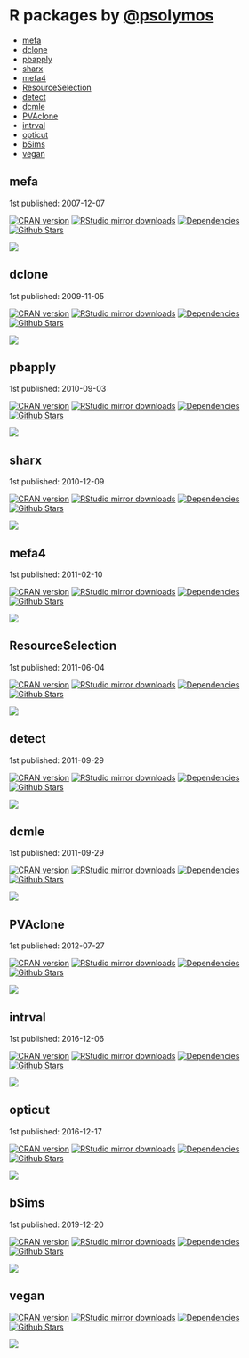 # R packages by [@psolymos](https://github.com/psolymos/)

- [mefa](#mefa)
- [dclone](#dclone)
- [pbapply](#pbapply)
- [sharx](#sharx)
- [mefa4](#mefa4)
- [ResourceSelection](#resourceselection)
- [detect](#detect)
- [dcmle](#dcmle)
- [PVAclone](#pvaclone)
- [intrval](#intrval)
- [opticut](#opticut)
- [bSims](#bsims)
- [vegan](#vegan)

## mefa

1st published: 2007-12-07

[![CRAN version](https://www.r-pkg.org/badges/version/mefa)](https://cran.r-project.org/package=mefa)
[![RStudio mirror downloads](https://cranlogs.r-pkg.org/badges/grand-total/mefa)](https://www.rdocumentation.org/packages/mefa/)
[![Dependencies](https://tinyverse.netlify.com/badge/mefa)]()
[![Github Stars](https://img.shields.io/github/stars/psolymos/mefa.svg?style=social&label=GitHub)](https://github.com/psolymos/mefa)

![](./images/mefa.png)

## dclone

1st published: 2009-11-05

[![CRAN version](https://www.r-pkg.org/badges/version/dclone)](https://cran.r-project.org/package=dclone)
[![RStudio mirror downloads](https://cranlogs.r-pkg.org/badges/grand-total/dclone)](https://www.rdocumentation.org/packages/dclone/)
[![Dependencies](https://tinyverse.netlify.com/badge/mefa)]()
[![Github Stars](https://img.shields.io/github/stars/datacloning/dclone.svg?style=social&label=GitHub)](https://github.com/datacloning/dclone)

![](./images/dclone.png)

## pbapply

1st published: 2010-09-03

[![CRAN version](https://www.r-pkg.org/badges/version/pbapply)](https://cran.r-project.org/package=pbapply)
[![RStudio mirror downloads](https://cranlogs.r-pkg.org/badges/grand-total/pbapply)](https://www.rdocumentation.org/packages/pbapply/)
[![Dependencies](https://tinyverse.netlify.com/badge/mefa)]()
[![Github Stars](https://img.shields.io/github/stars/psolymos/pbapply.svg?style=social&label=GitHub)](https://github.com/psolymos/pbapply)

![](./images/pbapply.png)

## sharx

1st published: 2010-12-09

[![CRAN version](https://www.r-pkg.org/badges/version/sharx)](https://cran.r-project.org/package=sharx)
[![RStudio mirror downloads](https://cranlogs.r-pkg.org/badges/grand-total/sharx)](https://www.rdocumentation.org/packages/sharx/)
[![Dependencies](https://tinyverse.netlify.com/badge/mefa)]()
[![Github Stars](https://img.shields.io/github/stars/psolymos/sharx.svg?style=social&label=GitHub)](https://github.com/psolymos/sharx)

![](./images/sharx.png)

## mefa4

1st published: 2011-02-10

[![CRAN version](https://www.r-pkg.org/badges/version/mefa4)](https://cran.r-project.org/package=mefa4)
[![RStudio mirror downloads](https://cranlogs.r-pkg.org/badges/grand-total/mefa4)](https://www.rdocumentation.org/packages/mefa4/)
[![Dependencies](https://tinyverse.netlify.com/badge/mefa)]()
[![Github Stars](https://img.shields.io/github/stars/psolymos/mefa4.svg?style=social&label=GitHub)](https://github.com/psolymos/mefa4)

![](./images/mefa4.png)

## ResourceSelection

1st published: 2011-06-04

[![CRAN version](https://www.r-pkg.org/badges/version/ResourceSelection)](https://cran.r-project.org/package=ResourceSelection)
[![RStudio mirror downloads](https://cranlogs.r-pkg.org/badges/grand-total/ResourceSelection)](https://www.rdocumentation.org/packages/ResourceSelection/)
[![Dependencies](https://tinyverse.netlify.com/badge/mefa)]()
[![Github Stars](https://img.shields.io/github/stars/psolymos/ResourceSelection.svg?style=social&label=GitHub)](https://github.com/psolymos/ResourceSelection)

![](./images/ResourceSelection.png)

## detect

1st published: 2011-09-29

[![CRAN version](https://www.r-pkg.org/badges/version/detect)](https://cran.r-project.org/package=detect)
[![RStudio mirror downloads](https://cranlogs.r-pkg.org/badges/grand-total/detect)](https://www.rdocumentation.org/packages/detect/)
[![Dependencies](https://tinyverse.netlify.com/badge/mefa)]()
[![Github Stars](https://img.shields.io/github/stars/psolymos/detect.svg?style=social&label=GitHub)](https://github.com/psolymos/detect)

![](./images/detect.png)

## dcmle

1st published: 2011-09-29

[![CRAN version](https://www.r-pkg.org/badges/version/dcmle)](https://cran.r-project.org/package=dcmle)
[![RStudio mirror downloads](https://cranlogs.r-pkg.org/badges/grand-total/dcmle)](https://www.rdocumentation.org/packages/dcmle/)
[![Dependencies](https://tinyverse.netlify.com/badge/mefa)]()
[![Github Stars](https://img.shields.io/github/stars/datacloning/dcmle.svg?style=social&label=GitHub)](https://github.com/datacloning/dcmle)

![](./images/dcmle.png)

## PVAclone

1st published: 2012-07-27

[![CRAN version](https://www.r-pkg.org/badges/version/PVAClone)](https://cran.r-project.org/package=PVAClone)
[![RStudio mirror downloads](https://cranlogs.r-pkg.org/badges/grand-total/PVAClone)](https://www.rdocumentation.org/packages/PVAClone/)
[![Dependencies](https://tinyverse.netlify.com/badge/mefa)]()
[![Github Stars](https://img.shields.io/github/stars/psolymos/PVAClone.svg?style=social&label=GitHub)](https://github.com/psolymos/PVAClone)

![](./images/PVAClone.png)

## intrval

1st published: 2016-12-06

[![CRAN version](https://www.r-pkg.org/badges/version/intrval)](https://cran.r-project.org/package=intrval)
[![RStudio mirror downloads](https://cranlogs.r-pkg.org/badges/grand-total/intrval)](https://www.rdocumentation.org/packages/intrval/)
[![Dependencies](https://tinyverse.netlify.com/badge/mefa)]()
[![Github Stars](https://img.shields.io/github/stars/psolymos/intrval.svg?style=social&label=GitHub)](https://github.com/psolymos/intrval)

![](./images/intrval.png)

## opticut

1st published: 2016-12-17

[![CRAN version](https://www.r-pkg.org/badges/version/opticut)](https://cran.r-project.org/package=opticut)
[![RStudio mirror downloads](https://cranlogs.r-pkg.org/badges/grand-total/opticut)](https://www.rdocumentation.org/packages/opticut/)
[![Dependencies](https://tinyverse.netlify.com/badge/mefa)]()
[![Github Stars](https://img.shields.io/github/stars/psolymos/opticut.svg?style=social&label=GitHub)](https://github.com/psolymos/opticut)

![](./images/opticut.png)

## bSims

1st published: 2019-12-20

[![CRAN version](https://www.r-pkg.org/badges/version/bSims)](https://cran.r-project.org/package=bSims)
[![RStudio mirror downloads](https://cranlogs.r-pkg.org/badges/grand-total/bSims)](https://www.rdocumentation.org/packages/bSims/)
[![Dependencies](https://tinyverse.netlify.com/badge/mefa)]()
[![Github Stars](https://img.shields.io/github/stars/psolymos/bSims.svg?style=social&label=GitHub)](https://github.com/psolymos/bSims)

![](./images/bSims.png)

## vegan

[![CRAN version](https://www.r-pkg.org/badges/version/vegan)](https://cran.r-project.org/package=vegan)
[![RStudio mirror downloads](https://cranlogs.r-pkg.org/badges/grand-total/vegan)](https://www.rdocumentation.org/packages/vegan/)
[![Dependencies](https://tinyverse.netlify.com/badge/mefa)]()
[![Github Stars](https://img.shields.io/github/stars/psolymos/vegan.svg?style=social&label=GitHub)](https://github.com/psolymos/vegan)

![](./images/vegan.png)
